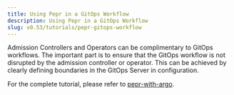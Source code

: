 ```yaml
---
title: Using Pepr in a GitOps Workflow
description: Using Pepr in a GitOps Workflow
slug: v0.53/tutorials/pepr-gitops-workflow
---
```



Admission Controllers and Operators can be complimentary to GitOps workflows. The important part is to ensure that the GitOps workflow is not disrupted by the admission controller or operator. This can be achieved by clearly defining boundaries in the GitOps Server in configuration.

For the complete tutorial, please refer to [pepr-with-argo](https://github.com/defenseunicorns-labs/pepr-with-argo).
